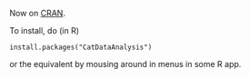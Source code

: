 
Now on [CRAN](https://cran.r-project.org).

To install, do (in R)

    install.packages("CatDataAnalysis")

or the equivalent by mousing around in menus in some R app.
